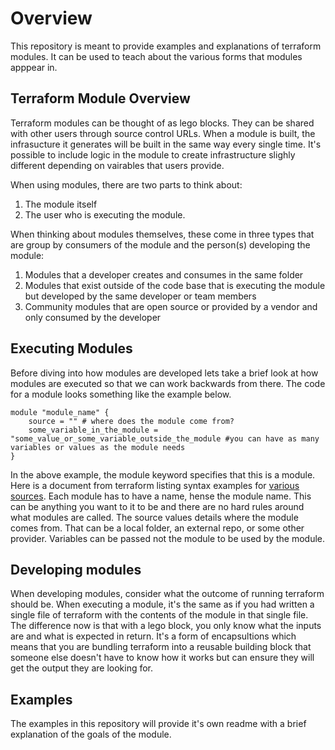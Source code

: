 # Overview 

This repository is meant to provide examples and explanations of terraform modules. It can be used to teach about the various forms that modules apppear in.

## Terraform Module Overview

Terraform modules can be thought of as lego blocks. They can be shared with other users through source control URLs. When a module is built, the infrasucture it generates will be built in the same way every single time. It's possible to include logic in the module to create infrastructure slighly different depending on vairables that users provide.

When using modules, there are two parts to think about:
1. The module itself
2. The user who is executing the module. 

When thinking about modules themselves, these come in three types that are group by consumers of the module and the person(s) developing the module:
1. Modules that a developer creates and consumes in the same folder
2. Modules that exist outside of the code base that is executing the module but developed by the same developer or team members
3. Community modules that are open source or provided by a vendor and only consumed by the developer


## Executing Modules

Before diving into how modules are developed lets take a brief look at how modules are executed so that we can work backwards from there. The code for a module looks something like the example below. 

```
module "module_name" {
    source = "" # where does the module come from?
    some_variable_in_the_module = "some_value_or_some_variable_outside_the_module #you can have as many variables or values as the module needs 
}
```

In the above example, the module keyword specifies that this is a module. Here is a document from terraform listing syntax examples for [various sources](https://developer.hashicorp.com/terraform/language/modules/sources). Each module has to have a name, hense the module name. This can be anything you want to it to be and there are no hard rules around what modules are called. The source values details where the module comes from. That can be a local folder, an external repo, or some other provider. Variables can be passed not the module to be used by the module. 


## Developing modules

When developing modules, consider what the outcome of running terraform should be. When executing a module, it's the same as if you had written a single file of terraform with the contents of the module in that single file. The difference now is that with a lego block, you only know what the inputs are and what is expected in return. It's a form of encapsultions which means that you are bundling terraform into a reusable building block that someone else doesn't have to know how it works but can ensure they will get the output they are looking for.

## Examples
The examples in this repository will provide it's own readme with a brief explanation of the goals of the module.